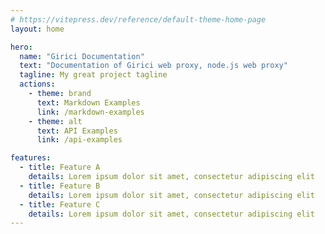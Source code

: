 ```yaml
---
# https://vitepress.dev/reference/default-theme-home-page
layout: home

hero:
  name: "Girici Documentation"
  text: "Documentation of Girici web proxy, node.js web proxy"
  tagline: My great project tagline
  actions:
    - theme: brand
      text: Markdown Examples
      link: /markdown-examples
    - theme: alt
      text: API Examples
      link: /api-examples

features:
  - title: Feature A
    details: Lorem ipsum dolor sit amet, consectetur adipiscing elit
  - title: Feature B
    details: Lorem ipsum dolor sit amet, consectetur adipiscing elit
  - title: Feature C
    details: Lorem ipsum dolor sit amet, consectetur adipiscing elit
---
```


